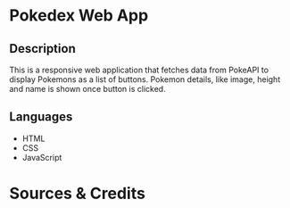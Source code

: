 # Pokedex Web App

## Description
This is a responsive web application that fetches data from PokeAPI to display Pokemons as a list of buttons.
Pokemon details, like image, height and name is shown once button is clicked.

## Languages
- HTML
- CSS
- JavaScript

# Sources & Credits
